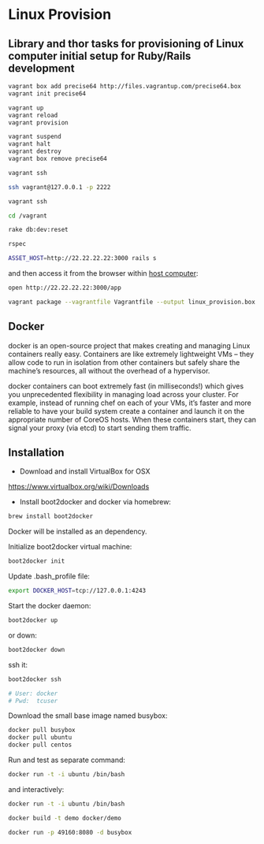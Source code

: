 # Linux Provision

## Library and thor tasks for provisioning of Linux computer initial setup for Ruby/Rails development

```bash
vagrant box add precise64 http://files.vagrantup.com/precise64.box
vagrant init precise64

vagrant up
vagrant reload
vagrant provision

vagrant suspend
vagrant halt
vagrant destroy
vagrant box remove precise64

vagrant ssh

ssh vagrant@127.0.0.1 -p 2222

vagrant ssh

cd /vagrant

rake db:dev:reset

rspec

ASSET_HOST=http://22.22.22.22:3000 rails s
```

and then access it from the browser within [host computer](http://22.22.22.22:3000/app):

```bash
open http://22.22.22.22:3000/app
```

```bash
vagrant package --vagrantfile Vagrantfile --output linux_provision.box
```


## Docker


docker is an open-source project that makes creating and managing Linux containers really easy. 
Containers are like extremely lightweight VMs – they allow code to run in isolation from other containers 
but safely share the machine’s resources, all without the overhead of a hypervisor.

docker containers can boot extremely fast (in milliseconds!) which gives you unprecedented flexibility 
in managing load across your cluster. For example, instead of running chef on each of your VMs, 
it’s faster and more reliable to have your build system create a container and launch it on 
the appropriate number of CoreOS hosts. When these containers start, they can signal your proxy (via etcd) 
to start sending them traffic.


## Installation

* Download and install VirtualBox for OSX

https://www.virtualbox.org/wiki/Downloads

* Install boot2docker and docker via homebrew:

```bash
brew install boot2docker
```
Docker will be installed as an dependency.

Initialize boot2docker virtual machine:

```bash
boot2docker init
```

Update .bash_profile file:


```bash
export DOCKER_HOST=tcp://127.0.0.1:4243
```

Start the docker daemon:

```bash
boot2docker up
```

or down:

```bash
boot2docker down
```

ssh it:

```bash
boot2docker ssh

# User: docker
# Pwd:  tcuser
```

Download the small base image named busybox:

```bash
docker pull busybox
docker pull ubuntu
docker pull centos
```

Run and test as separate command:

```bash
docker run -t -i ubuntu /bin/bash
```

and interactively:


```bash
docker run -t -i ubuntu /bin/bash
```

```bash
docker build -t demo docker/demo
```

```bash
docker run -p 49160:8080 -d busybox
```
